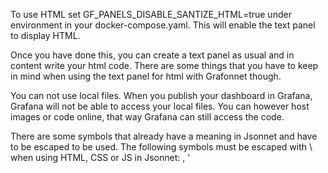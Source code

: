To use HTML set GF_PANELS_DISABLE_SANTIZE_HTML=true under environment in your docker-compose.yaml.
This will enable the text panel to display HTML.

Once you have done this, you can create a text panel as usual and in content write your html code. There are some things that you have to keep in mind when using the text panel for html with Grafonnet though.

You can not use local files. When you publish your dashboard in Grafana, Grafana will not be able to access your local files. You can however host images or code online, that way Grafana can still access the code. 

There are some symbols that already have a meaning in Jsonnet and have to be escaped to be used. The following symbols must be escaped with \ when using HTML, CSS or JS in Jsonnet: \, '

